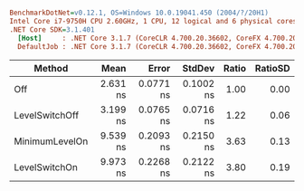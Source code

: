 ``` ini

BenchmarkDotNet=v0.12.1, OS=Windows 10.0.19041.450 (2004/?/20H1)
Intel Core i7-9750H CPU 2.60GHz, 1 CPU, 12 logical and 6 physical cores
.NET Core SDK=3.1.401
  [Host]     : .NET Core 3.1.7 (CoreCLR 4.700.20.36602, CoreFX 4.700.20.37001), X64 RyuJIT
  DefaultJob : .NET Core 3.1.7 (CoreCLR 4.700.20.36602, CoreFX 4.700.20.37001), X64 RyuJIT


```
|         Method |     Mean |     Error |    StdDev | Ratio | RatioSD |
|--------------- |---------:|----------:|----------:|------:|--------:|
|            Off | 2.631 ns | 0.0771 ns | 0.1002 ns |  1.00 |    0.00 |
| LevelSwitchOff | 3.199 ns | 0.0765 ns | 0.0716 ns |  1.22 |    0.06 |
| MinimumLevelOn | 9.539 ns | 0.2093 ns | 0.2150 ns |  3.63 |    0.13 |
|  LevelSwitchOn | 9.973 ns | 0.2268 ns | 0.2122 ns |  3.80 |    0.19 |
